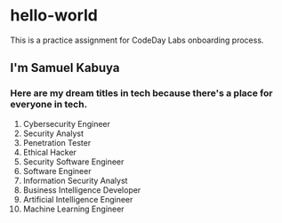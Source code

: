# hello-world
This is a practice assignment for CodeDay Labs onboarding process. 

## I'm Samuel Kabuya
### Here are my dream titles in tech because there's a place for everyone in tech.
1. Cybersecurity Engineer
2. Security Analyst
3. Penetration Tester
4. Ethical Hacker
5. Security Software Engineer
6. Software Engineer
7. Information Security Analyst
8. Business Intelligence Developer
9. Artificial Intelligence Engineer
10. Machine Learning Engineer 
